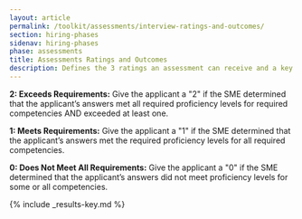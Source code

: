```yaml
---
layout: article
permalink: /toolkit/assessments/interview-ratings-and-outcomes/
section: hiring-phases
sidenav: hiring-phases
phase: assessments
title: Assessments Ratings and Outcomes
description: Defines the 3 ratings an assessment can receive and a key to understand how to provide a final assessment outcome.
---
```


**2: Exceeds Requirements:** Give the applicant a "2" if the SME determined that the applicant’s answers met all required proficiency levels for required competencies AND exceeded at least one.

**1: Meets Requirements:** Give the applicant a "1" if the SME determined that the applicant’s answers met the required proficiency levels for all required competencies.

**0: Does Not Meet All Requirements:** Give the applicant a "0" if the SME determined that the applicant’s answers did not meet proficiency levels for some or all competencies.

{% include _results-key.md %}
